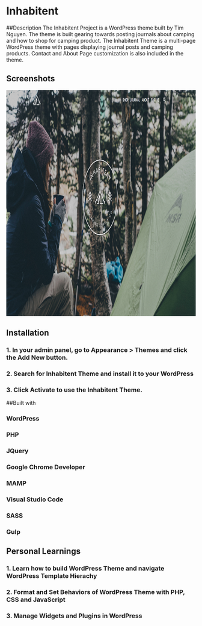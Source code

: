 # Inhabitent

##Description
The Inhabitent Project is a WordPress theme built by Tim Nguyen. The theme is built gearing towards posting journals about camping and how to shop for camping product. The Inhabitent Theme is a multi-page WordPress theme with pages displaying journal posts and camping products. Contact and About Page customization is also included in the theme. 

## Screenshots

<img src="./screenshots/inhabitent.png" width="1200" height="600">


## Installation 
	
### 1. In your admin panel, go to Appearance > Themes and click the Add New button.
### 2. Search for Inhabitent Theme and install it to your WordPress
### 3. Click Activate to use the Inhabitent Theme.

##Built with

### WordPress
### PHP
### JQuery
### Google Chrome Developer
### MAMP
### Visual Studio Code
### SASS
### Gulp


## Personal Learnings 

### 1. Learn how to build WordPress Theme and navigate WordPress Template Hierachy
### 2. Format and Set Behaviors of WordPress Theme with PHP, CSS and JavaScript
### 3. Manage Widgets and Plugins in WordPress
